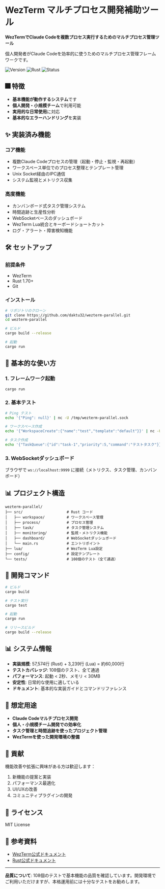 # WezTerm マルチプロセス開発補助ツール

**WezTermでClaude Codeを複数プロセス実行するためのマルチプロセス管理ツール**

個人開発者がClaude Codeを効率的に使うためのマルチプロセス管理フレームワークです。

![Version](https://img.shields.io/badge/version-0.1.0-blue)
![Rust](https://img.shields.io/badge/rust-1.70%2B-orange)
![Status](https://img.shields.io/badge/status-stable-green)

## 🎆 特徴

- **基本機能が動作するシステム**です
- **個人開発・小規模チーム**で利用可能
- **実用的な日常使用**に対応
- **基本的なエラーハンドリング**を実装

## ✨ 実装済み機能

### コア機能
- 複数Claude Codeプロセスの管理（起動・停止・監視・再起動）
- ワークスペース単位でのプロセス整理とテンプレート管理
- Unix Socket経由のIPC通信
- システム監視とメトリクス収集

### 高度機能
- カンバンボード式タスク管理システム
- 時間追跡と生産性分析
- WebSocketベースのダッシュボード
- WezTerm Lua統合とキーボードショートカット
- ログ・アラート・障害検知機能

## 🛠️ セットアップ

### 前提条件

- WezTerm
- Rust 1.70+
- Git

### インストール

```bash
# リポジトリのクローン
git clone https://github.com/daktu32/wezterm-parallel.git
cd wezterm-parallel

# ビルド
cargo build --release

# 起動
cargo run
```

## 🚀 基本的な使い方

### 1. フレームワーク起動

```bash
cargo run
```

### 2. 基本テスト

```bash
# Ping テスト
echo '{"Ping": null}' | nc -U /tmp/wezterm-parallel.sock

# ワークスペース作成
echo '{"WorkspaceCreate":{"name":"test","template":"default"}}' | nc -U /tmp/wezterm-parallel.sock

# タスク作成
echo '{"TaskQueue":{"id":"task-1","priority":5,"command":"テストタスク"}}' | nc -U /tmp/wezterm-parallel.sock
```

### 3. WebSocketダッシュボード

ブラウザで `ws://localhost:9999` に接続（メトリクス、タスク管理、カンバンボード）

## 📊 プロジェクト構造

```
wezterm-parallel/
├── src/                    # Rust コード
│   ├── workspace/          # ワークスペース管理
│   ├── process/            # プロセス管理
│   ├── task/               # タスク管理システム
│   ├── monitoring/         # 監視・メトリクス機能
│   ├── dashboard/          # WebSocketダッシュボード
│   └── main.rs             # エントリポイント
├── lua/                    # WezTerm Lua設定
├── config/                 # 設定テンプレート
└── tests/                  # 108個のテスト（全て通過）
```

## 🧪 開発コマンド

```bash
# ビルド
cargo build

# テスト実行
cargo test

# 起動
cargo run

# リリースビルド
cargo build --release
```

## 📊 システム情報

- **実装規模**: 57,574行 (Rust) + 3,239行 (Lua) = 約60,000行
- **テストカバレッジ**: 108個のテスト、全て通過
- **パフォーマンス**: 起動 < 2秒、メモリ < 30MB
- **安定性**: 日常的な使用に適している
- **ドキュメント**: 基本的な実装ガイドとコマンドリファレンス

## 🎯 想定用途

- **Claude Codeマルチプロセス開発**
- **個人・小規模チーム開発での効率化**
- **タスク管理と時間追跡を使ったプロジェクト管理**
- **WezTermを使った開発環境の整備**

## 🤝 貢献

機能改善や拡張に興味がある方は歓迎します：

1. 新機能の提案と実装
2. パフォーマンス最適化
3. UI/UXの改善
4. コミュニティプラグインの開発

## 📝 ライセンス

MIT License

## 🔗 参考資料

- [WezTerm公式ドキュメント](https://wezfurlong.org/wezterm/)
- [Rust公式ドキュメント](https://doc.rust-lang.org/)

---

**品質について**: 108個のテストで基本機能の品質を確認しています。開発環境でご利用いただけますが、本格運用前には十分なテストをお勧めします。